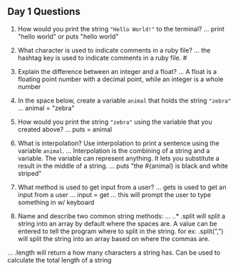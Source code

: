 ## Day 1 Questions

1. How would you print the string `"Hello World!"` to the terminal?
... print "hello world" or puts "hello world"

2. What character is used to indicate comments in a ruby file?
... the hashtag key is used to indicate comments in a ruby file. #

3. Explain the difference between an integer and a float?
... A float is a floating point number with a decimal point, while an integer is a whole number

4. In the space below, create a variable `animal` that holds the string `"zebra"`
... animal = "zebra"

5. How would you print the string `"zebra"` using the variable that you created above?
... puts = animal

6. What is interpolation? Use interpolation to print a sentence using the variable `animal`.
... Interpolation is the combining of a string and a variable. The variable can represent anything. It lets you substitute a result in the middle of a string.
... puts "the #{animal} is black and white striped"

7. What method is used to get input from a user?
... gets is used to get an input from a user
... input = get
... this will prompt the user to type something in w/ keyboard

8. Name and describe two common string methods:
... ..* .split will split a string into an array by default where the spaces are. A value can be entered to tell the program where to split in the string. for ex: .split(",") will split the string into an array based on where the commas are.

... .length will return a how many characters a string has. Can be used to calculate the total length of a string

